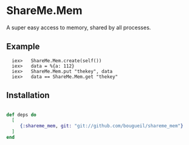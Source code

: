 # ShareMe.Mem

A super easy access to memory, shared by all processes.

## Example      
      iex>   ShareMe.Mem.create(self())
      iex>   data = %{a: 112}
      iex>   ShareMe.Mem.put "thekey", data
      iex>   data == ShareMe.Mem.get "thekey"

## Installation
```elixir

def deps do
  [
     {:shareme_mem, git: "git://github.com/bougueil/shareme_mem"}
  ]
end
```